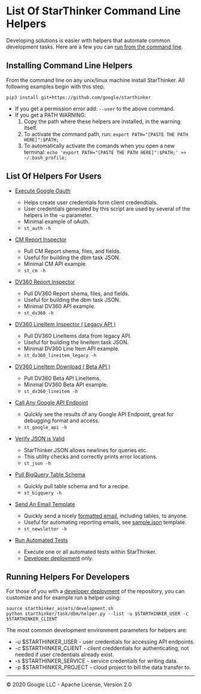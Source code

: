 # List Of StarThinker Command Line Helpers

Developing solutions is easier with helpers that automate common development 
tasks. Here are a few you can [run from the command line](deploy_package.md).  

## Installing Command Line Helpers

From the command line on any unix/linux machine install StarThinker.  All following examples begin with this step.

```
pip3 install git+https://github.com/google/starthinker
```

- If you get a permission error add: ```--user``` to the above command.
- If you get a PATH WARNING:
  1. Copy the path where these helpers are installed, in the warning itself.
  1. To activate the command path, run: ```export PATH="[PASTE THE PATH HERE]":$PATH;```
  1. To automatically activate the comands when you open a new terminal: ```echo 'export PATH="[PASTE THE PATH HERE]":$PATH;' >> ~/.bash_profile;```

## List Of Helpers For Users 

- [Execute Google Oauth](../starthinker/auth/helper.py) 
  - Helps create user credentials form client credendtials.
  - User credentials generated by this script are used by several of the helpers in the -u parameter.
  - Minimal example of oAuth.
  - ```st_auth -h```

- [CM Report Inspector](../starthinker/task/dcm/helper.py) 
  - Pull CM Report shema, files, and fields.
  - Useful for building the dbm task JSON.
  - Minimal CM API example.
  - ```st_cm -h```

- [DV360 Report Inspector](../starthinker/task/dbm/helper.py) 
  - Pull DV360 Report shema, files, and fields.
  - Useful for building the dbm task JSON.
  - Minimal DV360 API example.
  - ```st_dv360 -h```

- [DV360 LineItem Inspector ( Legacy API )](../starthinker/task/lineitem/helper.py) 
  - Pull DV360 LineItems data from legacy API.
  - Useful for building the lineitem task JSON.
  - Minimal DV360 Line Item API example.
  - ```st_dv360_lineitem_legacy -h```

- [DV360 LineItem Download ( Beta API )](../starthinker/task/dv360_beta/helper.py) 
  - Pull DV360 Beta API LineItems.
  - Minimal DV360 Beta API example.
  - ```st_dv360_lineitem -h```

- [Call Any Google API Endpoint](../starthinker/task/google_api/helper.py) 
  - Quickly see the results of any Google API Endpoint, great for debugging format and access.
  - ```st_google_api -h```

- [Verify JSON is Valid](../starthinker/script/helper.py) 
  - StarThinker JSON allows newlines for queries etc.
  - This utility checks and correctly prints error locations.
  - ```st_json -h```

- [Pull BigQuery Table Schema](../starthinker/task/bigquery/helper.py) 
  - Quickly pull table schema and for a recipe.
  - ```st_bigquery -h```

- [Send An Email Template](../starthinker/task/newsletter/helper.py) 
  - Quickly send a nicely [formatted email](../starthinker/util/email/template.py), including tables, to anyone.
  - Useful for automating reporting emails, see [sample.json](../starthinker/task/newlsetter/sample.json) template.
  - ```st_newsletter -h```

- [Run Automated Tests](../tests/helper.py) 
  - Execute one or all automated tests within StarThinker.
  - [Developer deployment](deploy_developer.md) only.


## Running Helpers For Developers
For those of you with a [developer deployment](deploy_developer.md) of the repository, you can customize and 
for example run a helper using:

```
source starthinker_assets/development.sh
python starthinker/task/dbm/helper.py --list -u $STARTHINKER_USER -c $STARTHINKER_CLIENT
```

The most common development environment parameters for helpers are:

- -u $STARTHINKER_USER - user credentials for accessing API endpoints.
- -c $STARTHINKER_CLIENT - client creddentials for authenticating, not needed if user credentials already exist.
- -s $STARTHINKER_SERVICE - service credentials for writing data.
- -p $STARTHINKER_PROJECT - cloud project to bill the data transfer to.

---
&copy; 2020 Google LLC - Apache License, Version 2.0
